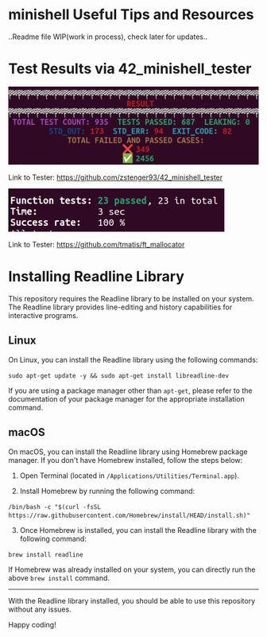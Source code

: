 # minishell Useful Tips and Resources

..Readme file WIP(work in process), check later for updates..

# Test Results via 42_minishell_tester

![Results of the Minishell Tester](minishell_testresult.png)

Link to Tester: https://github.com/zstenger93/42_minishell_tester

![Results of the Funcheck Malloc protection Tester](funcheck_result.png)

Link to Tester: https://github.com/tmatis/ft_mallocator


# 

# Installing Readline Library

This repository requires the Readline library to be installed on your system. The Readline library provides line-editing and history capabilities for interactive programs.

## Linux

On Linux, you can install the Readline library using the following commands:

`sudo apt-get update -y && sudo apt-get install libreadline-dev`


If you are using a package manager other than `apt-get`, please refer to the documentation of your package manager for the appropriate installation command.

## macOS

On macOS, you can install the Readline library using Homebrew package manager. If you don't have Homebrew installed, follow the steps below:

1. Open Terminal (located in `/Applications/Utilities/Terminal.app`).

2. Install Homebrew by running the following command:


`/bin/bash -c "$(curl -fsSL https://raw.githubusercontent.com/Homebrew/install/HEAD/install.sh)"`

3. Once Homebrew is installed, you can install the Readline library with the following command:

`brew install readline`


If Homebrew was already installed on your system, you can directly run the above `brew install` command.

---

With the Readline library installed, you should be able to use this repository without any issues. 

Happy coding!
